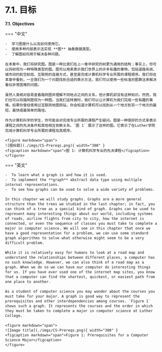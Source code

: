 # 7.1. 目标

**7.1. Objectives**

=== "中文"

    -  学习图是什么以及如何使用它。
    -  使用多种内部表示法实现 **图** 抽象数据类型。
    -  了解图如何用于解决各种问题。

    在本章中，我们将研究图。图是一种比我们在上一章中研究的树更为通用的结构；事实上，你可以将树视为一种特殊类型的图。图可以用来表示我们世界上的许多有趣的事物，包括道路系统、城市间的航空航班、互联网的连接方式，甚至是完成计算机科学专业所需的课程顺序。我们将在本章中看到，一旦我们为一个问题找到合适的表示方法，我们可以使用一些标准的图算法来解决看似非常困难的问题。

    虽然人类相对容易查看路网图并理解不同地点之间的关系，但计算机却没有这种知识。然而，我们也可以将路网图视为一种图。当我们这样做时，我们可以让计算机为我们完成一些有趣的事情。如果你曾经使用过互联网地图网站，你会知道计算机可以找到从一个地方到另一个地方的最短、最快或最简单的路径。

    作为计算机科学的学生，你可能会对完成专业所需的课程产生疑问。图是一种很好的方式来表示课程之间的先决条件和其他相互依赖关系。`图 1` 展示了这样的图。它表示了在Luther学院完成计算机科学专业所需的课程及其顺序。

    <figure markdown="span">
    ![图标题](./imgs/CS-Prereqs.png){ width="300" }
    <figcaption markdown="span">图 1: 计算机科学专业的先决课程</figcaption>
    </figure>


=== "英文"


    -  To learn what a graph is and how it is used.
    -  To implement the **graph** abstract data type using multiple internal representations.
    -  To see how graphs can be used to solve a wide variety of problems.

    In this chapter we will study graphs. Graphs are a more general structure than the trees we studied in the last chapter; in fact, you can think of a tree as a special kind of graph. Graphs can be used to represent many interesting things about our world, including systems of roads, airline flights from city to city, how the internet is connected, or even the sequence of classes you must take to complete a major in computer science. We will see in this chapter that once we have a good representation for a problem, we can use some standard graph algorithms to solve what otherwise might seem to be a very difficult problem.

    While it is relatively easy for humans to look at a road map and understand the relationships between different places, a computer has no such knowledge. However, we can also think of a road map as a graph. When we do so we can have our computer do interesting things for us. If you have ever used one of the internet map sites, you know that a computer can find the shortest, quickest, or easiest path from one place to another.

    As a student of computer science you may wonder about the courses you must take for your major. A graph is good way to represent the prerequisites and other interdependencies among courses. `Figure 1` shows such a graph. It represents the courses and the order in which they must be taken to complete a major in computer science at Luther College.

    <figure markdown="span">
    ![Image title](./imgs/CS-Prereqs.png){ width="300" }
    <figcaption markdown="span">Figure 1: Prerequisites for a Computer Science Major</figcaption>
    </figure>
